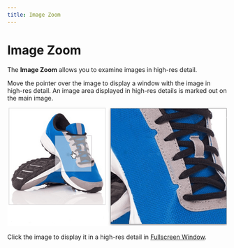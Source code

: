 ```yaml
---
title: Image Zoom
---
```

# Image Zoom
The **Image Zoom** allows you to examine images in high-res detail.

Move the pointer over the image to display a window with the image in high-res detail. An image area displayed in high-res details is marked out on the main image.

![Image Zoom overview5](../images/img23998.png)

Click the image to display it in a high-res detail in [Fullscreen Window](image-zoom/fullscreen-window.md).